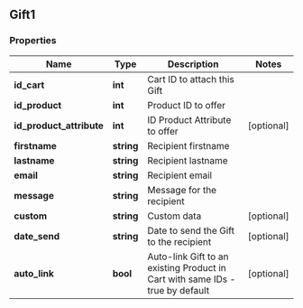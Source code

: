 ## Gift1

### Properties
Name | Type | Description | Notes
------------ | ------------- | ------------- | -------------
**id_cart** | **int** | Cart ID to attach this Gift | 
**id_product** | **int** | Product ID to offer | 
**id_product_attribute** | **int** | ID Product Attribute to offer | [optional] 
**firstname** | **string** | Recipient firstname | 
**lastname** | **string** | Recipient lastname | 
**email** | **string** | Recipient email | 
**message** | **string** | Message for the recipient | 
**custom** | **string** | Custom data | [optional] 
**date_send** | **string** | Date to send the Gift to the recipient | [optional] 
**auto_link** | **bool** | Auto-link Gift to an existing Product in Cart with same IDs - true by default | [optional] 


